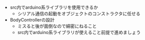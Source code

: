 * src内でarduino系ライブラリを使用できるか
  - シリアル通信の起動をオブジェクトのコンストラクタに任せる
* BodyControllerの設計
  - ミスると後が面倒なので綿密にねること
  - src内でarduino系ライブラリが使えること前提で進めましょう